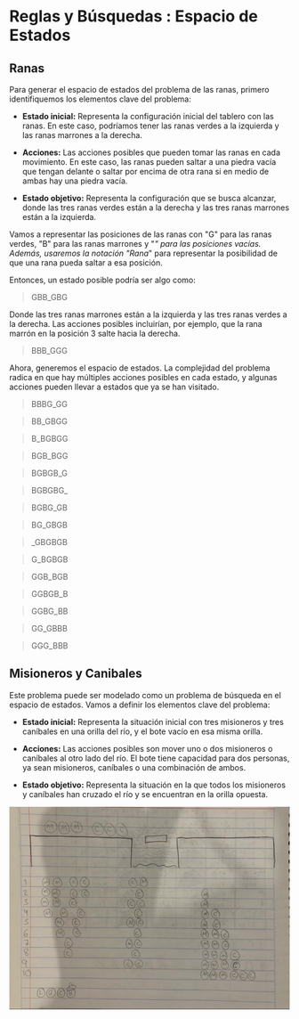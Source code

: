 # Reglas y Búsquedas : Espacio de Estados

## Ranas

Para generar el espacio de estados del problema de las ranas, primero identifiquemos los elementos clave del problema:

- **Estado inicial:** Representa la configuración inicial del tablero con las ranas. En este caso, podríamos tener las ranas verdes a la izquierda y las ranas marrones a la derecha.

- **Acciones:** Las acciones posibles que pueden tomar las ranas en cada movimiento. En este caso, las ranas pueden saltar a una piedra vacía que tengan delante o saltar por encima de otra rana si en medio de ambas hay una piedra vacía.

- **Estado objetivo:** Representa la configuración que se busca alcanzar, donde las tres ranas verdes están a la derecha y las tres ranas marrones están a la izquierda.

Vamos a representar las posiciones de las ranas con "G" para las ranas verdes, "B" para las ranas marrones y "_" para las posiciones vacías. Además, usaremos la notación "Rana_" para representar la posibilidad de que una rana pueda saltar a esa posición.

Entonces, un estado posible podría ser algo como:

> GBB_GBG

Donde las tres ranas marrones están a la izquierda y las tres ranas verdes a la derecha. Las acciones posibles incluirían, por ejemplo, que la rana marrón en la posición 3 salte hacia la derecha.

> BBB_GGG

Ahora, generemos el espacio de estados. La complejidad del problema radica en que hay múltiples acciones posibles en cada estado, y algunas acciones pueden llevar a estados que ya se han visitado.

> BBBG_GG

> BB_GBGG

> B_BGBGG

> BGB_BGG

> BGBGB_G

> BGBGBG_

> BGBG_GB

> BG_GBGB

> _GBGBGB

> G_BGBGB

> GGB_BGB

> GGBGB_B

> GGBG_BB

> GG_GBBB

> GGG_BBB

## Misioneros y Canibales

Este problema puede ser modelado como un problema de búsqueda en el espacio de estados. Vamos a definir los elementos clave del problema:

- **Estado inicial:** Representa la situación inicial con tres misioneros y tres caníbales en una orilla del río, y el bote vacío en esa misma orilla.

- **Acciones:** Las acciones posibles son mover uno o dos misioneros o caníbales al otro lado del río. El bote tiene capacidad para dos personas, ya sean misioneros, caníbales o una combinación de ambos.

- **Estado objetivo:** Representa la situación en la que todos los misioneros y caníbales han cruzado el río y se encuentran en la orilla opuesta.

![img](MyC.jpg)
